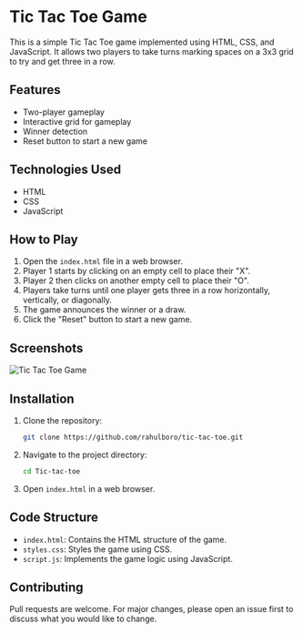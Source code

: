 # Tic Tac Toe Game

This is a simple Tic Tac Toe game implemented using HTML, CSS, and JavaScript. It allows two players to take turns marking spaces on a 3x3 grid to try and get three in a row.

## Features

- Two-player gameplay
- Interactive grid for gameplay
- Winner detection
- Reset button to start a new game

## Technologies Used

- HTML
- CSS
- JavaScript

## How to Play

1. Open the `index.html` file in a web browser.
2. Player 1 starts by clicking on an empty cell to place their "X".
3. Player 2 then clicks on another empty cell to place their "O".
4. Players take turns until one player gets three in a row horizontally, vertically, or diagonally.
5. The game announces the winner or a draw.
6. Click the "Reset" button to start a new game.

## Screenshots

![Tic Tac Toe Game](screenshots/game-screenshot.png)

## Installation

1. Clone the repository:
   ```bash
   git clone https://github.com/rahulboro/tic-tac-toe.git
   ```
2. Navigate to the project directory:
   ```bash
   cd Tic-tac-toe
   ```
3. Open `index.html` in a web browser.

## Code Structure

- `index.html`: Contains the HTML structure of the game.
- `styles.css`: Styles the game using CSS.
- `script.js`: Implements the game logic using JavaScript.

## Contributing

Pull requests are welcome. For major changes, please open an issue first to discuss what you would like to change.
